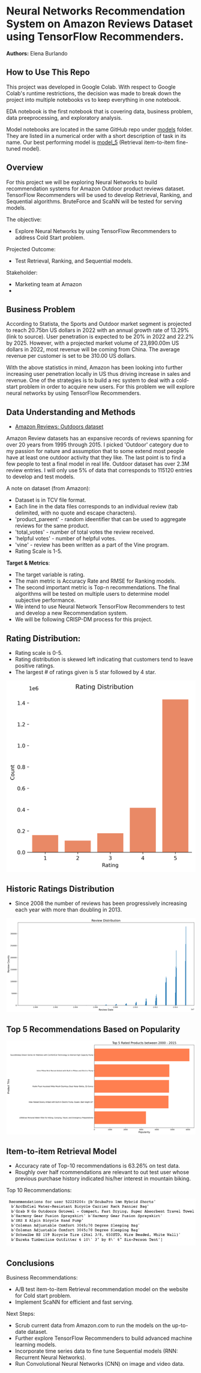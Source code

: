 # Neural Networks Recommendation System on Amazon Reviews Dataset using TensorFlow Recommenders. 

**Authors:** Elena Burlando

## How to Use This Repo
This project was developed in Google Colab. With respect to Google Colab's runtime restrictions, the decision was made to break down the project into multiple notebooks vs to keep everything in one notebook. 

EDA notebook is the first notebook that is covering data, business problem, data preeprocessing, and exploratory analysis. 

Model notebooks are located in the same GitHub repo under [models](https://github.com/rusalka013/Amazon_Rec_Systems/tree/main/models) folder. They are listed iin a numerical order with a short description of task in its name. Our best performing model is [model_5](https://github.com/rusalka013/Amazon_Rec_Systems/blob/main/models/model_5_Retrieval_item_item_fine_tuned_full_dataset.ipynb) (Retrieval item-to-item fine-tuned model). 


## Overview
For this project we will be exploring Neural Networks to build recommendation systems for Amazon Outdoor product reviews dataset. TensorFlow Recommenders will be used to develop Retrieval, Ranking, and Sequential algorithms. BruteForce and ScaNN will be tested for serving models. 

The objective:

* Explore Neural Networks by using TensorFlow Recommenders to address Cold Start problem. 

Projected Outcome: 
* Test Retrieval, Ranking, and Sequential models. 

Stakeholder:

* Marketing team at Amazon
* 

## Business Problem

According to Statista, the Sports and Outdoor market segment is projected to reach 20.75bn US dollars in 2022 with an annual growth rate of 13.29% (link to source). User penetration is expected to be 20% in 2022 and 22.2% by 2025. However, with a projected market volume of 23,890.00m US dollars in 2022, most revenue will be coming from China. The average revenue per customer is set to be 310.00 US dollars.

With the above statistics in mind, Amazon has been looking into further increasing user penetration locally in US thus driving increase in sales and revenue. One of the strategies is to build a rec system to deal with a cold-start problem in order to acquire new users. For this problem we will explore neural networks by using TensorFlow Recommenders.


## Data Understanding and Methods

* [Amazon Reviews: Outdoors dataset](https://www.tensorflow.org/datasets/catalog/amazon_us_reviews)

Amazon Review datasets has an expansive records of reviews spanning for over 20 years from 1995 through 2015. I picked 'Outdoor' category due to my passion for nature and assumption that to some extend most people have at least one outdoor activity that they like. The last point is to find a few people to test a final model in real life. 
Outdoor dataset has over 2.3M review entries. I will only use 5% of data that corresponds to 115120 entries to develop and test models. 

A note on dataset (from Amazon): 
* Dataset is in TCV file format. 
*  Each line in the data files corresponds to an individual review (tab delimited, with no quote and escape characters).
* 'product_pareent' - random ideentifier that can be used to aggregate reviews for the same product. 
* 'total_votes' - number of total votes the review received.
* 'helpful votes' - number of helpful votes.
* 'vine' - review has been written as a part of the Vine program.
* Rating Scale is 1-5. 
 
**Target & Metrics**:  
* The target variable is rating.
* The main metric is Accuracy Rate and RMSE for Ranking models. 
* The second important metric is Top-n recommendations. The final algorithms will be tested on multiple users to determine model subjective performance. 
* We intend to use Neural Network TensorFlow Recommenders to test and develop a new Recommendation system.  
* We will be following CRISP-DM process for this project.



## Rating Distribution:

* Rating scale is 0-5. 
* Rating distribution is skewed left indicating that customers tend to leave positive ratings. 
* The largest # of ratings given is 5 star followed by 4 star. 

![alt text](https://github.com/rusalka013/Amazon_Rec_Systems/blob/main/Visuals/Rating_Distribution.png)


## Historic Ratings Distribution

* Since 2008 the number of reviews has been progressively increasing each year with more than doubling in 2013.

![alt text](https://github.com/rusalka013/Amazon_Rec_Systems/blob/main/Visuals/Historic_Rating_Distribution.png)


## Top 5 Recommendations Based on Popularity


![alt text](https://github.com/rusalka013/Amazon_Rec_Systems/blob/main/Visuals/Most_popular_products.png)
 

## Item-to-item Retrieval Model
* Accuracy rate of  Top-10 recommendations is 63.26% on test data. 
* Roughly over half rcommendations are relevant to out test user whose previous purchase history indicated his/her interest in mountain biking. 


Top 10 Recommendations: 

![alt text](https://github.com/rusalka013/Amazon_Rec_Systems/blob/main/Visuals/Top-10_recs.png)
 


## Conclusions

Business Recommendations: 

* A/B test item-to-item Retrieval recommendation model on the website for Cold start problem. 
* Implement ScaNN for efficient and fast serving.

Next Steps: 
* Scrub current data from Amazon.com to run the models on the up-to-date dataset. 
* Further explore TensorFlow Recommenders to build advanced machine learning models. 
* Incorporate time series data to fine tune Sequential models (RNN: Recurrent Neural Networks).
* Run Convolutional Neural Networks (CNN) on image and video data. 





